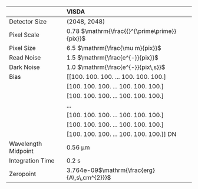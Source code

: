 |                     | VISDA                                               |
|:--------------------|:----------------------------------------------------|
| Detector Size       | (2048, 2048)                                        |
| Pixel Scale         | 0.78 $\mathrm{\frac{{}^{\prime\prime}}{pix}}$       |
| Pixel Size          | 6.5 $\mathrm{\frac{\mu m}{pix}}$                    |
| Read Noise          | 1.5 $\mathrm{\frac{e^{-}}{pix}}$                    |
| Dark Noise          | 1.0 $\mathrm{\frac{e^{-}}{pix\,s}}$                 |
| Bias                | [[100. 100. 100. ... 100. 100. 100.]                |
|                     |  [100. 100. 100. ... 100. 100. 100.]                |
|                     |  [100. 100. 100. ... 100. 100. 100.]                |
|                     |  ...                                                |
|                     |  [100. 100. 100. ... 100. 100. 100.]                |
|                     |  [100. 100. 100. ... 100. 100. 100.]                |
|                     |  [100. 100. 100. ... 100. 100. 100.]] $\mathrm{DN}$ |
| Wavelength Midpoint | 0.56 $\mathrm{\mu m}$                               |
| Integration Time    | 0.2 $\mathrm{s}$                                    |
| Zeropoint           | 3.764e-09$\mathrm{\frac{erg}{A\,s\,cm^{2}}}$        |
